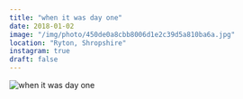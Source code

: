 ```yaml
---
title: "when it was day one"
date: 2018-01-02
image: "/img/photo/450de0a8cbb8006d1e2c39d5a810ba6a.jpg"
location: "Ryton, Shropshire"
instagram: true
draft: false
---
```


![when it was day one](/img/photo/450de0a8cbb8006d1e2c39d5a810ba6a.jpg)
